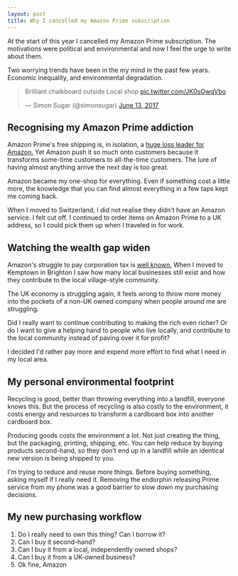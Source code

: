 ```yaml
---
layout: post
title: Why I cancelled my Amazon Prime subscription
---
```


At the start of this year I cancelled my Amazon Prime subscription. The motivations were political and environmental and now I feel the urge to write about them.

Two worrying trends have been in the my mind in the past few years. Economic inequality, and environmental degradation.

<blockquote class="twitter-tweet" data-lang="en"><p lang="en" dir="ltr">Brilliant chalkboard outside Local shop <a href="https://t.co/JK0sOwqVbo">pic.twitter.com/JK0sOwqVbo</a></p>&mdash; Simon Sugar (@simonsugar) <a href="https://twitter.com/simonsugar/status/874643802220363776">June 13, 2017</a></blockquote>
<script async src="//platform.twitter.com/widgets.js" charset="utf-8"></script>

## Recognising my Amazon Prime addiction

Amazon Prime's free shipping is, in isolation, a [huge loss leader for Amazon.](http://fortune.com/2015/02/03/inside-amazon-prime/) Yet Amazon push it so much onto customers because it transforms some-time customers to all-the-time customers. The lure of having almost anything arrive the next day is too great.

Amazon became my one-shop for everything. Even if something cost a little more, the knowledge that you can find almost everything in a few taps kept me coming back.

When I moved to Switzerland, I did not realise they didn't have an Amazon service. I felt cut off. I continued to order items on Amazon Prime to a UK address, so I could pick them up when I traveled in for work.

## Watching the wealth gap widen

Amazon's struggle to pay corporation tax is [well known.](https://www.theguardian.com/technology/2015/jun/24/amazons-uk-business-paid-119m-tax-last-year) When I moved to Kemptown in Brighton I saw how many local businesses still exist and how they contribute to the local village-style community.

The UK economy is struggling again, it feels wrong to throw more money into the pockets of a non-UK owned company when people around me are struggling.

Did I really want to continue contributing to making the rich even richer? Or do I want to give a helping hand to people who live locally, and contribute to the local community instead of paving over it for profit?

I decided I'd rather pay more and expend more effort to find what I need in my local area.

## My personal environmental footprint

Recycling is good, better than throwing everything into a landfill, everyone knows this. But the process of recycling is also costly to the environment, it costs energy and resources to transform a cardboard box into another cardboard box.

Producing goods costs the environment a lot. Not just creating the thing, but the packaging, printing, shipping, etc. You can help reduce by buying products second-hand, so they don't end up in a landfill while an identical new version is being shipped to you.

I'm trying to reduce and reuse more things. Before buying something, asking myself if I really need it. Removing the endorphin releasing Prime service from my phone was a good barrier to slow down my purchasing decisions.

## My new purchasing workflow

1. Do I really need to own this thing? Can I borrow it?
2. Can I buy it second-hand?
3. Can I buy it from a local, independently owned shops?
4. Can I buy it from a UK-owned business?
5. Ok fine, Amazon

